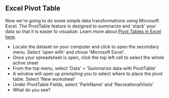 ##  Excel Pivot Table

Now we're going to do some simple data transformations using Microsoft Excel. The PivotTable feature is designed to summarize and 'stack' your data so that it is easier to visualize. Learn more about [Pivot Tables in Excel here](https://support.microsoft.com/en-us/office/create-a-pivottable-to-analyze-worksheet-data-a9a84538-bfe9-40a9-a8e9-f99134456576).

- Locate the dataset on your computer and click to open the secondary menu. Select 'open with' and chose 'Microsoft Excel'.
- Once your spreadsheet is open, click the top left cell to select the whole active sheet
- From the top menu, select 'Data' > 'Summarize data with PivotTable'
- A window will open up prompting you to select where to place the pivot table. Select 'New worksheet'
- Under PivotTable Fields, select 'ParkName' and 'RecreationalVisits'
- What do you see?